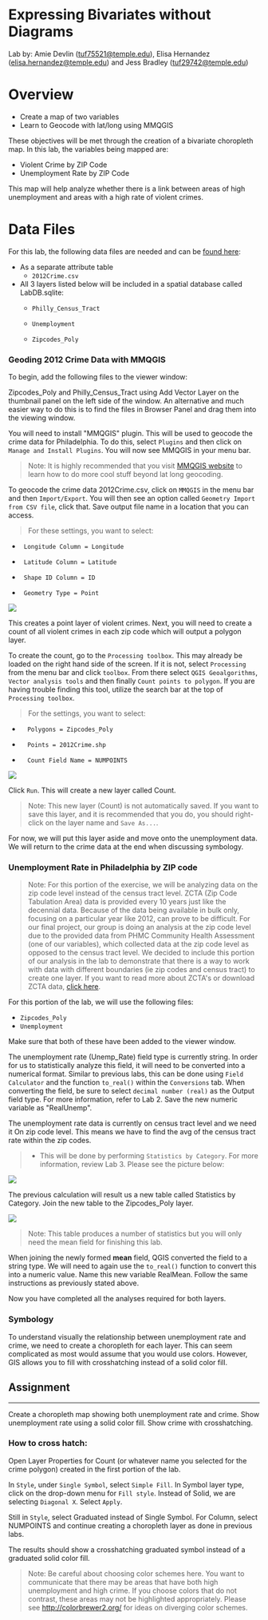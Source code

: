 # Expressing Bivariates without Diagrams

Lab by: Amie Devlin (tuf75521@temple.edu), Elisa Hernandez (elisa.hernandez@temple.edu) and Jess Bradley (tuf29742@temple.edu)

# Overview

 - Create a map of two variables
 - Learn to Geocode with lat/long using MMQGIS

These objectives will be met through the creation of a bivariate choropleth map. In this lab, the variables being mapped are:

- Violent Crime by ZIP Code
- Unemployment Rate by ZIP Code

This map will help analyze whether there is a link between areas of high unemployment and areas with a high rate of violent crimes.  

# Data Files

For this lab, the following data files are needed and can be
[found here](http://bit.ly/2dHGs1q):

* As a separate attribute table
    * `2012Crime.csv`
* All 3 layers listed below will be included in a spatial database called LabDB.sqlite:
    * `Philly_Census_Tract`

    * `Unemployment`

    * `Zipcodes_Poly`

### Geoding 2012 Crime Data with MMQGIS

To begin, add the following files to the viewer window:
	
Zipcodes_Poly and Philly_Census_Tract using Add Vector Layer on the thumbnail panel on the left side of the window. An alternative and much easier way to do this is to find the files in Browser Panel and drag them into the viewing window.

You will need to install "MMQGIS" plugin. This will be used to geocode the crime data for Philadelphia. To do this, select `Plugins` and then click on `Manage and Install Plugins`. You will now see MMQGIS in your menu bar.

>Note: It is highly recommended that you visit [MMQGIS website](http://michaelminn.com/linux/mmqgis) to learn how to do more cool stuff beyond lat long geocoding.

To geocode the crime data 2012Crime.csv, click on `MMQGIS` in the menu bar and then `Import/Export`. You will then see an option called `Geometry Import from CSV file`, click that. Save output file name in a location that you can access. 

>For these settings, you want to select:
*      Longitude Column = Longitude
*      Latitude Column = Latitude
*      Shape ID Column = ID
*      Geometry Type = Point

![](images/GeocodePoints.png)

This creates a point layer of violent crimes. Next, you will need to create a count of all violent crimes in each zip code which will output a polygon layer.  

To create the count, go to the `Processing toolbox`.  This may already be loaded on the right hand side of the screen.  If it is not, select `Processing` from the menu bar and click `toolbox`. From there select `QGIS Geoalgorithms`, `Vector analysis tools` and then finally `Count points to polygon`. If you are having trouble finding this tool, utilize the search bar at the top of `Processing toolbox`. 

>For the settings, you want to select:
*       Polygons = Zipcodes_Poly
*       Points = 2012Crime.shp
*       Count Field Name = NUMPOINTS

![](images/PointToPolygon.png)

Click `Run`.  This will create a new layer called Count.  

>Note: This new layer (Count) is not automatically saved.  If you want to save this layer, and it is recommended that you do, you should right-click on the layer name and `Save As...`.

For now, we will put this layer aside and move onto the unemployment data.  We will return to the crime data at the end when discussing symbology.  

### Unemployment Rate in Philadelphia by ZIP code

>Note: For this portion of the exercise, we will be analyzing data on the zip code level instead of the census tract level.  ZCTA (Zip Code Tabulation Area) data is provided every 10 years just like the decennial data. Because of the data being available in bulk only, focusing on a particular year like 2012, can prove to be difficult. 
For our final project, our group is doing an analysis at the zip code level due to the provided data from PHMC Community Health Assessment (one of our variables), which collected data at the zip code level as opposed to the census tract level.  We decided to include this portion of our analysis in the lab to demonstrate that there is a way to work with data with different boundaries (ie zip codes and census tract) to create one layer. If you want to read more about ZCTA's or download ZCTA data, [click here](https://www.census.gov/geo/reference/zctas.html). 

For this portion of the lab, we will use the following files: 

* `Zipcodes_Poly`
* `Unemployment`

Make sure that both of these have been added to the viewer window.  

The unemployment rate (Unemp_Rate) field type is currently string.  In order for us to statistically analyze this field, it will need to be converted into a numerical format.  Similar to previous labs, this can be done using `Field Calculator` and the function `to_real()` within the `Conversions` tab.   When converting the field, be sure to select `decimal number (real)` as the Output field type.  For more information, refer to Lab 2.  Save the new numeric variable as "RealUnemp".  

The unemployment rate data is currently on census tract level and we need it On zip code level. This means we have to find the avg of the census tract rate within the zip codes. 

>- This will be done by performing `Statistics by Category`.  For more information, review Lab 3.  Please see the picture below:

![](images/StatsByCategory.png)

The previous calculation will result us a new table called Statistics by Category.  Join the new table to the Zipcodes_Poly layer. 

![](images/StatsJoin.png)

>Note: This table produces a number of statistics but you will only need the mean field for finishing this lab.

When joining the newly formed **mean** field, QGIS converted the field to a string type.  We will need to again use the `to_real()` function to convert this into a numeric value.  Name this new variable RealMean.  Follow the same instructions as previously stated above.

Now you have completed all the analyses required for both layers.

### Symbology

To understand visually the relationship between unemployment rate and crime, we need to create a choropleth for each layer.  This can seem complicated as most would assume that you would use colors.  However, GIS allows you to fill with crosshatching instead of a solid color fill.  
 

## Assignment
-------------------------------------

Create a choropleth map showing both unemployment rate and crime.  Show unemployment rate using a solid color fill.  Show crime with crosshatching.  

### How to cross hatch:   

Open Layer Properties for Count (or whatever name you selected for the crime polygon) created in the first portion of the lab.

In `Style`, under `Single Symbol`,  select `Simple Fill`.  In Symbol layer type, click on the drop-down menu for `Fill style`.  Instead of Solid, we are selecting `Diagonal X`.  Select `Apply`.

Still in `Style`, select Graduated instead of Single Symbol. For Column, select NUMPOINTS and continue creating a choropleth layer as done in previous labs.  

The results should show a crosshatching graduated symbol instead of a graduated solid color fill.  

>Note: Be careful about choosing color schemes here.  You want to communicate that there may be areas that have both high unemployment and high crime.  If you choose colors that do not contrast, these areas may not be highlighted appropriately.  Please see http://colorbrewer2.org/ for ideas on diverging color schemes.  

